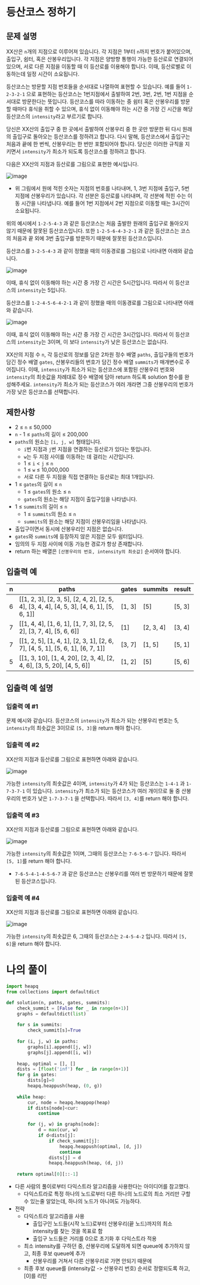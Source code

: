# 등산코스 정하기
## 문제 설명
XX산은 `n`개의 지점으로 이루어져 있습니다. 각 지점은 1부터 `n`까지 번호가 붙어있으며, 출입구, 쉼터, 혹은 산봉우리입니다. 각 지점은 양방향 통행이 가능한 등산로로 연결되어 있으며, 서로 다른 지점을 이동할 때 이 등산로를 이용해야 합니다. 이때, 등산로별로 이동하는데 일정 시간이 소요됩니다.

등산코스는 방문할 지점 번호들을 순서대로 나열하여 표현할 수 있습니다.
예를 들어 `1-2-3-2-1` 으로 표현하는 등산코스는 1번지점에서 출발하여 2번, 3번, 2번, 1번 지점을 순서대로 방문한다는 뜻입니다.
등산코스를 따라 이동하는 중 쉼터 혹은 산봉우리를 방문할 때마다 휴식을 취할 수 있으며, 휴식 없이 이동해야 하는 시간 중 가장 긴 시간을 해당 등산코스의 `intensity`라고 부르기로 합니다.

당신은 XX산의 출입구 중 한 곳에서 출발하여 산봉우리 중 한 곳만 방문한 뒤 다시 원래의 출입구로 돌아오는 등산코스를 정하려고 합니다. 다시 말해, 등산코스에서 출입구는 처음과 끝에 한 번씩, 산봉우리는 한 번만 포함되어야 합니다.
당신은 이러한 규칙을 지키면서 `intensity`가 최소가 되도록 등산코스를 정하려고 합니다.

다음은 XX산의 지점과 등산로를 그림으로 표현한 예시입니다.

![image](https://github.com/user-attachments/assets/92c62671-56a7-486b-a4b2-2ff2038c2f25)

- 위 그림에서 원에 적힌 숫자는 지점의 번호를 나타내며, 1, 3번 지점에 출입구, 5번 지점에 산봉우리가 있습니다. 각 선분은 등산로를 나타내며, 각 선분에 적힌 수는 이동 시간을 나타냅니다. 예를 들어 1번 지점에서 2번 지점으로 이동할 때는 3시간이 소요됩니다.

위의 예시에서 `1-2-5-4-3` 과 같은 등산코스는 처음 출발한 원래의 출입구로 돌아오지 않기 때문에 잘못된 등산코스입니다. 또한 `1-2-5-6-4-3-2-1` 과 같은 등산코스는 코스의 처음과 끝 외에 3번 출입구를 방문하기 때문에 잘못된 등산코스입니다.

등산코스를 `3-2-5-4-3` 과 같이 정했을 때의 이동경로를 그림으로 나타내면 아래와 같습니다.

![image](https://github.com/user-attachments/assets/a284a6d0-c290-45ff-988c-ba41ea58d65e)

이때, 휴식 없이 이동해야 하는 시간 중 가장 긴 시간은 5시간입니다. 따라서 이 등산코스의 `intensity`는 5입니다.

등산코스를 `1-2-4-5-6-4-2-1` 과 같이 정했을 때의 이동경로를 그림으로 나타내면 아래와 같습니다.

![image](https://github.com/user-attachments/assets/905aac76-9d25-4f88-9474-7917a5b9d60f)

이때, 휴식 없이 이동해야 하는 시간 중 가장 긴 시간은 3시간입니다. 따라서 이 등산코스의 `intensity`는 3이며, 이 보다 `intensity`가 낮은 등산코스는 없습니다.

XX산의 지점 수 `n`, 각 등산로의 정보를 담은 2차원 정수 배열 `paths`, 출입구들의 번호가 담긴 정수 배열 `gates`, 산봉우리들의 번호가 담긴 정수 배열 `summits`가 매개변수로 주어집니다. 이때, `intensity`가 최소가 되는 등산코스에 포함된 산봉우리 번호와 `intensity`의 최솟값을 차례대로 정수 배열에 담아 return 하도록 solution 함수를 완성해주세요. `intensity`가 최소가 되는 등산코스가 여러 개라면 그중 산봉우리의 번호가 가장 낮은 등산코스를 선택합니다.

## 제한사항
- 2 ≤ `n` ≤ 50,000
- `n` - 1 ≤ `paths`의 길이 ≤ 200,000
- `paths`의 원소는 `[i, j, w]` 형태입니다.
  - `i`번 지점과 `j`번 지점을 연결하는 등산로가 있다는 뜻입니다.
  - `w`는 두 지점 사이를 이동하는 데 걸리는 시간입니다.
  - 1 ≤ `i` < `j` ≤ `n`
  - 1 ≤ `w` ≤ 10,000,000
  - 서로 다른 두 지점을 직접 연결하는 등산로는 최대 1개입니다.
- 1 ≤ `gates`의 길이 ≤ `n`
  - 1 ≤ `gates`의 원소 ≤ `n`
  - `gates`의 원소는 해당 지점이 출입구임을 나타냅니다.
- 1 ≤ `summits`의 길이 ≤ `n`
  - 1 ≤ `summits`의 원소 ≤ `n`
  - `summits`의 원소는 해당 지점이 산봉우리임을 나타냅니다.
- 출입구이면서 동시에 산봉우리인 지점은 없습니다.
- `gates`와 `summits`에 등장하지 않은 지점은 모두 쉼터입니다.
- 임의의 두 지점 사이에 이동 가능한 경로가 항상 존재합니다.
- return 하는 배열은 `[산봉우리의 번호, intensity의 최솟값]` 순서여야 합니다.

## 입출력 예
|n|paths|gates|summits|result|
|-|-|-|-|-|
|6|[[1, 2, 3], [2, 3, 5], [2, 4, 2], [2, 5, 4], [3, 4, 4], [4, 5, 3], [4, 6, 1], [5, 6, 1]]|[1, 3]|[5]|[5, 3]|
|7|[[1, 4, 4], [1, 6, 1], [1, 7, 3], [2, 5, 2], [3, 7, 4], [5, 6, 6]]|[1]|[2, 3, 4]|[3, 4]|
|7|[[1, 2, 5], [1, 4, 1], [2, 3, 1], [2, 6, 7], [4, 5, 1], [5, 6, 1], [6, 7, 1]]|[3, 7]|[1, 5]|[5, 1]|
|5|[[1, 3, 10], [1, 4, 20], [2, 3, 4], [2, 4, 6], [3, 5, 20], [4, 5, 6]]|[1, 2]|[5]|[5, 6]|

## 입출력 예 설명
### 입출력 예 #1

문제 예시와 같습니다. 등산코스의 `intensity`가 최소가 되는 산봉우리 번호는 5, `intensity`의 최솟값은 3이므로 `[5, 3]`을 return 해야 합니다.

### 입출력 예 #2

XX산의 지점과 등산로를 그림으로 표현하면 아래와 같습니다.

![image](https://github.com/user-attachments/assets/5aa98f00-e66a-41c3-91ce-c9a6825fa8b4)

가능한 `intensity`의 최솟값은 4이며, `intensity`가 4가 되는 등산코스는 `1-4-1` 과 `1-7-3-7-1` 이 있습니다. `intensity`가 최소가 되는 등산코스가 여러 개이므로 둘 중 산봉우리의 번호가 낮은 `1-7-3-7-1` 을 선택합니다. 따라서 `[3, 4]`를 return 해야 합니다.

### 입출력 예 #3

XX산의 지점과 등산로를 그림으로 표현하면 아래와 같습니다.

![image](https://github.com/user-attachments/assets/117697b7-8112-422d-9f5c-ee4fefcbbfc5)

가능한 `intensity`의 최솟값은 1이며, 그때의 등산코스는 `7-6-5-6-7` 입니다. 따라서 `[5, 1]`를 return 해야 합니다.

- `7-6-5-4-1-4-5-6-7` 과 같은 등산코스는 산봉우리를 여러 번 방문하기 때문에 잘못된 등산코스입니다.

### 입출력 예 #4

XX산의 지점과 등산로를 그림으로 표현하면 아래와 같습니다.

![image](https://github.com/user-attachments/assets/9917bcda-3ce6-4c5f-8872-3b4d2e3700af)

가능한 `intensity`의 최솟값은 6, 그때의 등산코스는 `2-4-5-4-2` 입니다. 따라서 `[5, 6]`을 return 해야 합니다.

# 나의 풀이
```python
import heapq
from collections import defaultdict

def solution(n, paths, gates, summits):
    check_summit = [False for _ in range(n+1)]
    graphs = defaultdict(list)
    
    for s in summits:
        check_summit[s]=True
        
    for (i, j, w) in paths:
        graphs[i].append([j, w])
        graphs[j].append([i, w])
    
    heap, optimal = [], []
    dists = [float('inf') for _ in range(n+1)]
    for g in gates:
        dists[g]=0
        heapq.heappush(heap, (0, g))
        
    while heap:
        cur, node = heapq.heappop(heap)
        if dists[node]<cur:
            continue

        for (j, w) in graphs[node]:
            d = max(cur, w)
            if d<dists[j]:
                if check_summit[j]:
                    heapq.heappush(optimal, [d, j])
                    continue
                dists[j] = d
                heapq.heappush(heap, (d, j))
    
    return optimal[0][::-1]
```
- 다른 사람의 풀이로부터 다익스트라 알고리즘을 사용한다는 아이디어를 참고했다.
  - 다익스트라로 특정 하나의 노드로부터 다른 하나의 노드로의 최소 거리만 구할 수 있는줄 알았는데, 하나의 노드가 아니여도 가능하다.
- 전략
  - 다익스트라 알고리즘을 사용
    - 출입구인 노드들(시작 노드)로부터 산봉우리(끝 노드)까지의 최소 intensity를 찾는 것을 목표로 함
    - 출입구 노드들은 거리를 0으로 초기화 후 다익스트라 적용
  - 최소 intensity를 구하던 중, 산봉우리에 도달하게 되면 queue에 추가하지 않고, 최종 후보 queue에 추가
    - 산봉우리를 거쳐서 다른 산봉우리로 가면 안되기 때문에
  - 최종 후보 queue를 (intensity값 -> 산봉우리 번호) 순서로 정렬되도록 하고, [0]를 리턴
